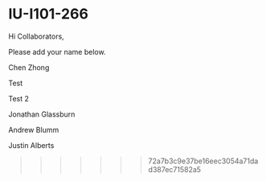 # IU-I101-266

Hi Collaborators,

Please add your name below. 

Chen Zhong


Test

Test 2






Jonathan Glassburn

Andrew Blumm


Justin Alberts
>>>>>>> 72a7b3c9e37be16eec3054a71dad387ec71582a5
